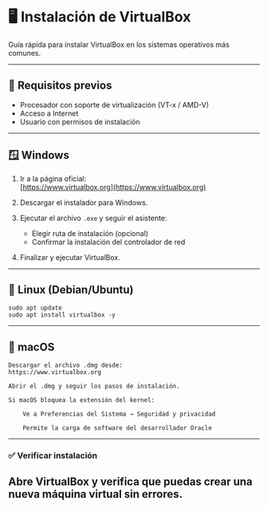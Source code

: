 # 🖥️ Instalación de VirtualBox

Guía rápida para instalar VirtualBox en los sistemas operativos más comunes.

---

## 🔹 Requisitos previos

- Procesador con soporte de virtualización (VT-x / AMD-V)
- Acceso a Internet
- Usuario con permisos de instalación

---

## 🪟 Windows

1. Ir a la página oficial:  
   [https://www.virtualbox.org](https://www.virtualbox.org)

2. Descargar el instalador para Windows.

3. Ejecutar el archivo `.exe` y seguir el asistente:
   - Elegir ruta de instalación (opcional)
   - Confirmar la instalación del controlador de red

4. Finalizar y ejecutar VirtualBox.

---

## 🐧 Linux (Debian/Ubuntu)

```
sudo apt update
sudo apt install virtualbox -y
```

---

## 🍎 macOS

    Descargar el archivo .dmg desde:
    https://www.virtualbox.org

    Abrir el .dmg y seguir los pasos de instalación.

    Si macOS bloquea la extensión del kernel:

        Ve a Preferencias del Sistema → Seguridad y privacidad

        Permite la carga de software del desarrollador Oracle
---
### ✅ Verificar instalación

Abre VirtualBox y verifica que puedas crear una nueva máquina virtual sin errores.
---
